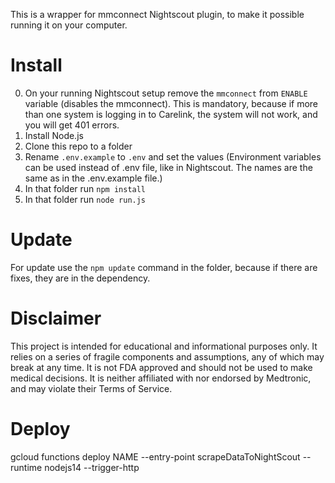 This is a wrapper for mmconnect Nightscout plugin, to make it possible running it on your computer.


# Install
0. On your running Nightscout setup remove the `mmconnect` from `ENABLE` variable (disables the mmconnect). This is mandatory, because if more than one system is logging in to Carelink, the system will not work, and you will get 401 errors.
1. Install Node.js
2. Clone this repo to a folder
3. Rename `.env.example` to `.env` and set the values (Environment variables can be used instead of .env file, like in Nightscout. The names are the same as in the .env.example file.)
4. In that folder run `npm install`
5. In that folder run `node run.js`

# Update
For update use the `npm update` command in the folder, because if there are fixes, they are in the dependency.

# Disclaimer
This project is intended for educational and informational purposes only. It relies on a series of fragile components and assumptions, any of which may break at any time. It is not FDA approved and should not be used to make medical decisions. It is neither affiliated with nor endorsed by Medtronic, and may violate their Terms of Service.

# Deploy 
gcloud functions deploy NAME --entry-point scrapeDataToNightScout --runtime nodejs14 --trigger-http